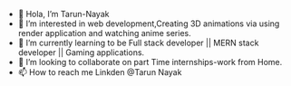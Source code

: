 - 👋 Hola, I’m Tarun-Nayak
- 👀 I’m interested in web development,Creating 3D animations via using render application and watching anime series.
- 🌱 I’m currently learning to be Full stack developer || MERN stack developer || Gaming applications.
- 💞️ I’m looking to collaborate on part Time internships-work from Home.
- 📫 How to reach me Linkden @Tarun Nayak

<!---
Tarun-Nayak/Tarun-Nayak is a ✨ special ✨ repository because its `README.md` (this file) appears on your GitHub profile.
You can click the Preview link to take a look at your changes.
--->
